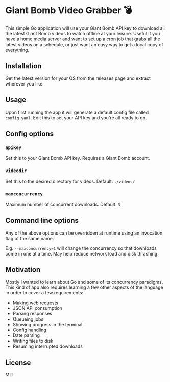 # Giant Bomb Video Grabber 💣

This simple Go application will use your Giant Bomb API key to download all the latest Giant Bomb videos to watch offline at your leisure. Useful if you have a home media server and want to set up a cron job that grabs all the latest videos on a schedule, or just want an easy way to get a local copy of everything.

## Installation

Get the latest version for your OS from the releases page and extract wherever you like.

## Usage

Upon first running the app it will generate a default config file called `config.yaml`. Edit this to set your API key and you're all ready to go.

## Config options

### `apikey`
Set this to your Giant Bomb API key. Requires a Giant Bomb account.

### `videodir`
Set this to the desired directory for videos.
Default: `./videos/`

### `maxconcurrency`
Maximum number of concurrent downloads.
Default: `3`

## Command line options

Any of the above options can be overridden at runtime using an invocation flag of the same name.

E.g. `--maxconcurrency=1` will change the concurrency so that downloads come in one at a time. May help reduce network load and disk thrashing.

## Motivation

Mostly I wanted to learn about Go and some of its concurrency paradigms. This kind of app also requires learning a few other aspects of the language in order to cover a few requirements:

- Making web requests
- JSON API consumption
- Parsing responses
- Queueing jobs
- Showing progress in the terminal
- Config handling
- Date parsing
- Writing files to disk
- Resuming interrupted downloads

## License
MIT
